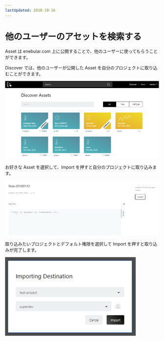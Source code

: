 ```yaml
---
lastUpdated: 2018-10-16
---
```


# 他のユーザーのアセットを検索する

Asset は enebular.com 上に公開することで、他のユーザーに使ってもらうことができます。

Discover では、他のユーザーが公開した Asset を自分のプロジェクトに取り込むことができます。

![discover](./../../img/Discover/SearchingOtherUsersAssets-discover.png)

お好きな Asset を選択して、Import を押すと自分のプロジェクトに取り込みます。

![discover2](./../../img/Discover/SearchingOtherUsersAssets-discover2.png)

取り込みたいプロジェクトとデフォルト権限を選択して Import を押すと取り込みが完了します。

![import](./../../img/Discover/SearchingOtherUsersAssets-import.png)